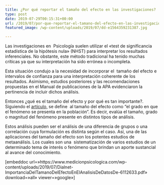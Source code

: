 ```yaml
---
title: ¿Por qué reportar el tamaño del efecto en las investigaciones?
type: post
date: 2019-07-29T00:15:31+00:00
url: /2019/07/por-que-reportar-el-tamano-del-efecto-en-las-investigaciones
featured_image: /wp-content/uploads/2019/07/dd-e1564359231387.jpg

---
```

Las investigaciones en  Psicología suelen utilizar el «test de significancia estadística de la hipótesis nula» (NHST) para interpretar los resultados inferenciales. No obstante, este método tradicional ha tenido muchas críticas ya que su interpretación ha sido errónea o incompleta.

Esta situación condujo a la necesidad de incorporar el  tamaño del efecto e intervalos de confianza para una interpretación coherente de los resultados. Asimismo, estudios posteriores y las recomendaciones propuestas en el Manual de publicaciones de la APA evidenciaron la pertinencia de incluir dichos análisis.

Entonces ¿qué es el tamaño del efecto y por qué es tan importante?. Siguiendo el [artículo,][1] se define  al tamaño del efecto como “el grado en que el fenómeno se presenta en la población”. Es decir, evalúa el tamaño, grado o magnitud del fenómeno presente en distintos tipos de análisis.

Estos análisis pueden ser el análisis de una diferencia de grupos o una correlación cuya formulación es distinta según el caso. Así, una de las aplicaciones del tamaño del efecto son los potentes estudios de metaanálisis. Los cuales son una  sistematización de varios estudios de un determinado tema de interés o fenómeno que brindan un aporte sustancial al avance del conocimiento.

<p style="text-align: left">
  [embeddoc url=»https://www.medicionpsicologica.com/wp-content/uploads/2019/07/Dialnet-ImportanciaDelTamanoDelEfectoEnElAnalisisDeDatosDe-6112633.pdf» download=»all» viewer=»google»]
</p>

 [1]: https://dialnet.unirioja.es/descarga/articulo/6112633.pdf
